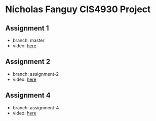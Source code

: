 # Nicholas Fanguy CIS4930 Project

## Assignment 1

- branch: master
- video: [here](https://youtu.be/4K_U47YXdNU)

## Assignment 2

- branch: assignment-2
- video: [here](https://youtu.be/ANLRdH3Rii4)

## Assignment 4

- branch: assignment-4
- video: [here](https://youtu.be/0y_mbN4uFUg)
